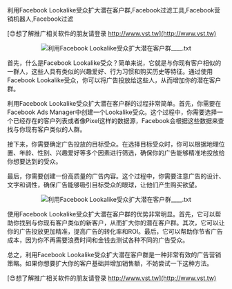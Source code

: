 利用Facebook Lookalike受众扩大潜在客户群,Facebook过滤工具,Facebook营销机器人,Facebook过滤

[😍想了解推广相关软件的朋友请登录 http://www.vst.tw](http://www.vst.tw)

 <center><img src="https://vst.tw/MP4/tuiguang/png/7.png" alt="利用Facebook Lookalike受众扩大潜在客户群____.txt"></center>

首先，什么是Facebook Lookalike受众？简单来说，它就是与你现有客户相似的一群人，这些人具有类似的兴趣爱好、行为习惯和购买历史等特征。通过使用Facebook Lookalike受众，你可以将广告投放给这些人，从而增加你的潜在客户群。

利用Facebook Lookalike受众扩大潜在客户群的过程非常简单。首先，你需要在Facebook Ads Manager中创建一个Lookalike受众。这个过程中，你需要选择一个已经存在的客户列表或者像Pixel这样的数据源，Facebook会根据这些数据来查找与你现有客户类似的人群。

接下来，你需要确定广告投放的目标受众。在选择目标受众时，你可以根据地理位置、年龄、性别、兴趣爱好等多个因素进行筛选，确保你的广告能够精准地投放给你想要达到的受众。

最后，你需要创建一份高质量的广告内容。这个过程中，你需要注意广告的设计、文字和调性，确保广告能够吸引目标受众的眼球，让他们产生购买欲望。

 <center><img src="https://vst.tw/MP4/tuiguang/png/8.png" alt="利用Facebook Lookalike受众扩大潜在客户群____.txt"></center>

使用Facebook Lookalike受众扩大潜在客户群的优势非常明显。首先，它可以帮助你找到与你现有客户类似的新客户，从而扩大你的潜在客户群。其次，它可以让你的广告投放更加精准，提高广告的转化率和ROI。最后，它可以帮助你节省广告成本，因为你不再需要浪费时间和金钱去测试各种不同的广告受众。

总之，利用Facebook Lookalike受众扩大潜在客户群是一种非常有效的广告营销策略。如果你想要扩大你的客户基础并增加销售额，不妨尝试一下这种方法。

[😍想了解推广相关软件的朋友请登录 http://www.vst.tw](http://www.vst.tw)




